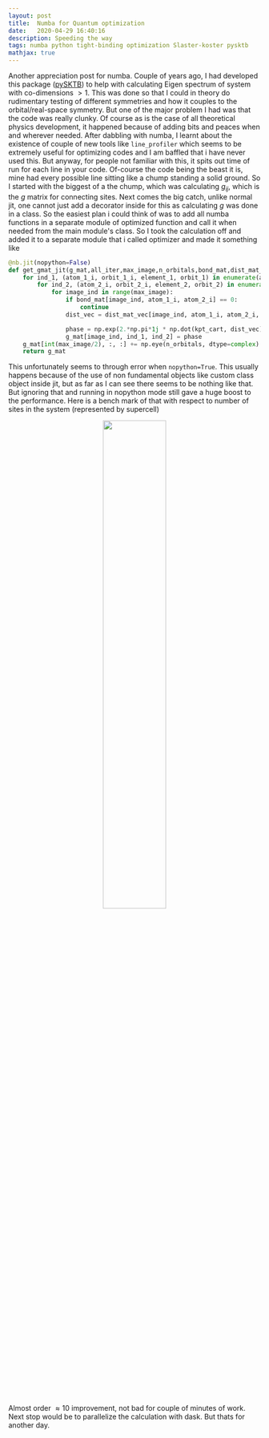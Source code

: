 ```yaml
---
layout: post
title:  Numba for Quantum optimization
date:   2020-04-29 16:40:16
description: Speeding the way
tags: numba python tight-binding optimization Slaster-koster pysktb
mathjax: true
---
```


Another appreciation post for numba. Couple of years ago, I had developed this package ([pySKTB](https://github.com/santoshkumarradha/pysktb)) to help with calculating Eigen spectrum of system with co-dimensions $>1$. This was done so that I could in theory do rudimentary testing of different symmetries and how it couples to the orbital/real-space symmetry. But one of the major problem I had was that the code was really clunky. Of course as is the case of all theoretical physics development, it happened because of adding bits and peaces when and wherever needed. After dabbling with numba, I learnt about the existence of couple of new tools like `line_profiler` which seems to be extremely useful for optimizing codes and I am baffled that i have never used this. But anyway, for people not familiar with this, it spits out time of run for each line in your code. Of-course the code being the beast it is, mine had every possible line sitting like a chump standing a solid ground. So I started with the biggest of a the chump, which was calculating $g_{ij}$, which is the $g$ matrix for connecting sites. Next comes the big catch, unlike normal jit, one cannot just add a decorator inside for this as calculating $g$ was done in a class. So the easiest plan i could think of was to add all numba functions in a separate module of optimized function and call it when needed from the main module's class. So I took the calculation off and added it to a separate module that i called optimizer and made it something like 
```python
@nb.jit(nopython=False)
def get_gmat_jit(g_mat,all_iter,max_image,n_orbitals,bond_mat,dist_mat_vec,kpt_cart):
	for ind_1, (atom_1_i, orbit_1_i, element_1, orbit_1) in enumerate(all_iter):
		for ind_2, (atom_2_i, orbit_2_i, element_2, orbit_2) in enumerate(all_iter):
			for image_ind in range(max_image):
				if bond_mat[image_ind, atom_1_i, atom_2_i] == 0:
					continue
				dist_vec = dist_mat_vec[image_ind, atom_1_i, atom_2_i, :]

				phase = np.exp(2.*np.pi*1j * np.dot(kpt_cart, dist_vec))
				g_mat[image_ind, ind_1, ind_2] = phase
	g_mat[int(max_image/2), :, :] += np.eye(n_orbitals, dtype=complex)
	return g_mat
```

This unfortunately seems to through error when `nopython=True`. This usually happens because of the use of non fundamental objects like custom class object inside jit, but as far as I can see there seems to be nothing like that. But ignoring that and running in nopython mode still gave a huge boost to the performance. Here is a bench mark of that with respect to number of sites in the system (represented by supercell)
<p align="center">
  <img width="50%" src="{{ site.baseurl }}/assets/img/pysktb_numba.png"/>
</p>

Almost order $\approx 10$ improvement, not bad for couple of minutes of work. Next stop would be to parallelize the calculation with dask. But thats for another day.